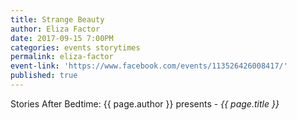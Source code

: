 ```yaml
---
title: Strange Beauty
author: Eliza Factor
date: 2017-09-15 7:00PM
categories: events storytimes
permalink: eliza-factor
event-link: 'https://www.facebook.com/events/113526426008417/'
published: true
---
```

Stories After Bedtime: {{ page.author }} presents - *{{ page.title }}*
